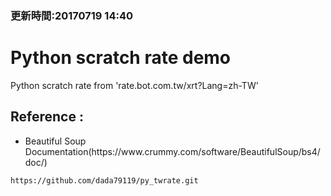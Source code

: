 ### 更新時間:20170719 14:40

# Python scratch rate demo

Python scratch rate from 'rate.bot.com.tw/xrt?Lang=zh-TW'

## Reference :
<ul>
<li>Beautiful Soup Documentation(https://www.crummy.com/software/BeautifulSoup/bs4/doc/)</li>
</ul>

```
https://github.com/dada79119/py_twrate.git
```



